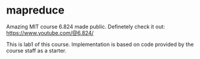 # mapreduce
Amazing MIT course 6.824 made public. Definetely check it out: https://www.youtube.com/@6.824/

This is lab1 of this course. Implementation is based on code provided by the course staff as a starter.
